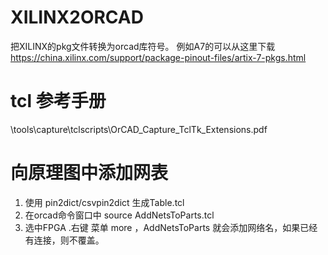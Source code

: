 # XILINX2ORCAD

 把XILINX的pkg文件转换为orcad库符号。
 例如A7的可以从这里下载
 https://china.xilinx.com/support/package-pinout-files/artix-7-pkgs.html

# tcl 参考手册 
 \tools\capture\tclscripts\OrCAD_Capture_TclTk_Extensions.pdf
 
# 向原理图中添加网表

  1. 使用 pin2dict/csvpin2dict 生成Table.tcl
  2. 在orcad命令窗口中 source AddNetsToParts.tcl
  4. 选中FPGA .右键 菜单 more ，AddNetsToParts
  就会添加网络名，如果已经有连接，则不覆盖。
  
